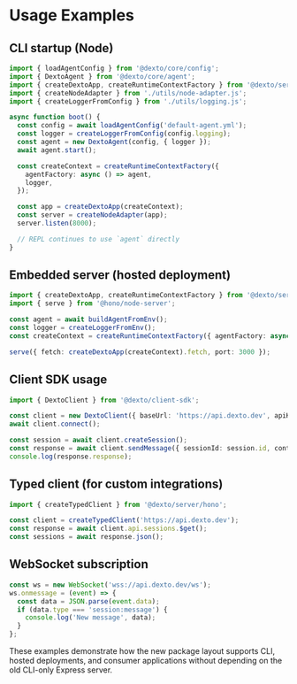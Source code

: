 # Usage Examples

## CLI startup (Node)
```ts
import { loadAgentConfig } from '@dexto/core/config';
import { DextoAgent } from '@dexto/core/agent';
import { createDextoApp, createRuntimeContextFactory } from '@dexto/server/hono';
import { createNodeAdapter } from './utils/node-adapter.js';
import { createLoggerFromConfig } from './utils/logging.js';

async function boot() {
  const config = await loadAgentConfig('default-agent.yml');
  const logger = createLoggerFromConfig(config.logging);
  const agent = new DextoAgent(config, { logger });
  await agent.start();

  const createContext = createRuntimeContextFactory({
    agentFactory: async () => agent,
    logger,
  });

  const app = createDextoApp(createContext);
  const server = createNodeAdapter(app);
  server.listen(8000);

  // REPL continues to use `agent` directly
}
```

## Embedded server (hosted deployment)
```ts
import { createDextoApp, createRuntimeContextFactory } from '@dexto/server/hono';
import { serve } from '@hono/node-server';

const agent = await buildAgentFromEnv();
const logger = createLoggerFromEnv();
const createContext = createRuntimeContextFactory({ agentFactory: async () => agent, logger });

serve({ fetch: createDextoApp(createContext).fetch, port: 3000 });
```

## Client SDK usage
```ts
import { DextoClient } from '@dexto/client-sdk';

const client = new DextoClient({ baseUrl: 'https://api.dexto.dev', apiKey: process.env.DEXTO_TOKEN });
await client.connect();

const session = await client.createSession();
const response = await client.sendMessage({ sessionId: session.id, content: 'Hello!' });
console.log(response.response);
```

## Typed client (for custom integrations)
```ts
import { createTypedClient } from '@dexto/server/hono';

const client = createTypedClient('https://api.dexto.dev');
const response = await client.api.sessions.$get();
const sessions = await response.json();
```

## WebSocket subscription
```ts
const ws = new WebSocket('wss://api.dexto.dev/ws');
ws.onmessage = (event) => {
  const data = JSON.parse(event.data);
  if (data.type === 'session:message') {
    console.log('New message', data);
  }
};
```

These examples demonstrate how the new package layout supports CLI, hosted deployments, and consumer applications without depending on the old CLI-only Express server.
